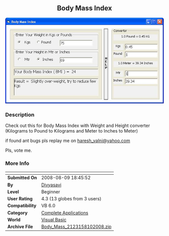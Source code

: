 ﻿<div align="center">

## Body Mass Index

<img src="PIC2008810744199170.JPG">
</div>

### Description

Check out this for Body Mass Index with Weight and Height converter (Kilograms to Pound to Kilograms and Meter to Inches to Meter)

if found ant bugs pls replay me on haresh_valni@yahoo.com

Pls, vote me.
 
### More Info
 


<span>             |<span>
---                |---
**Submitted On**   |2008-08-09 18:45:52
**By**             |[Divyasavi](https://github.com/Planet-Source-Code/PSCIndex/blob/master/ByAuthor/divyasavi.md)
**Level**          |Beginner
**User Rating**    |4.3 (13 globes from 3 users)
**Compatibility**  |VB 6\.0
**Category**       |[Complete Applications](https://github.com/Planet-Source-Code/PSCIndex/blob/master/ByCategory/complete-applications__1-27.md)
**World**          |[Visual Basic](https://github.com/Planet-Source-Code/PSCIndex/blob/master/ByWorld/visual-basic.md)
**Archive File**   |[Body\_Mass\_2123158102008\.zip](https://github.com/Planet-Source-Code/divyasavi-body-mass-index__1-70940/archive/master.zip)








